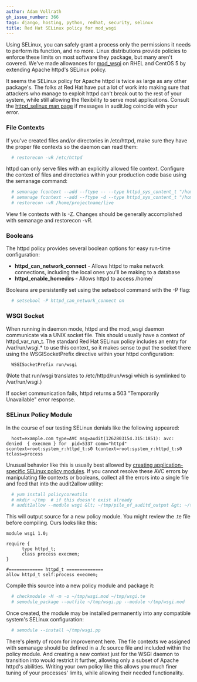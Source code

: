 ```yaml
---
author: Adam Vollrath
gh_issue_number: 366
tags: django, hosting, python, redhat, security, selinux
title: Red Hat SELinux policy for mod_wsgi
---
```




Using SELinux, you can safely grant a process only the permissions it needs to perform its function, and no more.  Linux distributions provide policies to enforce these limits on most software they package, but many aren't covered. We've made allowances for [mod_wsgi](http://code.google.com/p/modwsgi/) on RHEL and CentOS 5 by extending Apache httpd's SELinux policy.

It seems the SELinux policy for Apache httpd is twice as large as any other package's.  The folks at Red Hat have put a lot of work into making sure that attackers who manage to exploit httpd can't break out to the rest of your system, while still allowing the flexibility to serve most applications.  Consult the [httpd_selinux man page](http://linux.die.net/man/8/httpd_selinux) if messages in audit.log coincide with your error.

###  File Contexts 

If you've created files and/or directories in /etc/httpd, make sure they have the proper file contexts so the daemon can read them:

```bash
  # restorecon -vR /etc/httpd
```

httpd can only serve files with an explicitly allowed file context.  Configure the context of files and directories within your production code base using the semanage command:

```bash
  # semanage fcontext --add --ftype -- --type httpd_sys_content_t "/home/projectname/live(/.*)?"
  # semanage fcontext --add --ftype -d --type httpd_sys_content_t "/home/projectname/live(/.*)?"
  # restorecon -vR /home/projectname/live
```

View file contexts with ls -Z.  Changes should be generally accomplished with semanage and restorecon -vR.

###  Booleans 

The httpd policy provides several boolean options for easy run-time configuration:

- **httpd_can_network_connect** - Allows httpd to make network connections, including the local ones you'll be making to a database
- **httpd_enable_homedirs** - Allows httpd to access /home/

Booleans are persistently set using the setsebool command with the -P flag:

```bash
  # setsebool -P httpd_can_network_connect on
```

###  WSGI Socket 

When running in daemon mode, httpd and the mod_wsgi daemon communicate via a UNIX socket file. This should usually have a context of httpd_var_run_t. The standard Red Hat SELinux policy includes an entry for /var/run/wsgi.* to use this context, so it makes sense to put the socket there using the WSGISocketPrefix directive within your httpd configuration:

```bash
  WSGISocketPrefix run/wsgi
```

(Note that run/wsgi translates to /etc/httpd/run/wsgi which is symlinked to /var/run/wsgi.)

If socket communication fails, httpd returns a 503 "Temporarily Unavailable" error response.

###  SELinux Policy Module 

In the course of our testing SELinux denials like the following appeared:

```nohighlight
  host=example.com type=AVC msg=audit(1262803154.315:1851): avc:  denied  { execmem } for  pid=5337 comm="httpd" scontext=root:system_r:httpd_t:s0 tcontext=root:system_r:httpd_t:s0 tclass=process
```

Unusual behavior like this is usually best allowed by [creating application-specific SELinux policy modules](http://fedoraproject.org/wiki/SELinux/LoadableModules/Audit2allow). If you cannot resolve these AVC errors by manipulating file contexts or booleans, collect all the errors into a single file and feed that into the audit2allow utility:

```bash
  # yum install policycoreutils
  # mkdir ~/tmp  # if this doesn't exist already
  # audit2allow --module wsgi &lt; ~/tmp/pile_of_auditd_output &gt; ~/tmp/wsgi.te
```

This will output source for a new policy module. You might review the .te file before compiling. Ours looks like this:

```nohighlight
module wsgi 1.0;

require {
      type httpd_t;
      class process execmem;
}

#============= httpd_t ==============
allow httpd_t self:process execmem;
```

Compile this source into a new policy module and package it:

```bash
  # checkmodule -M -m -o ~/tmp/wsgi.mod ~/tmp/wsgi.te
  # semodule_package --outfile ~/tmp/wsgi.pp --module ~/tmp/wsgi.mod
```

Once created, the module may be installed permanently into any compatible system's SELinux configuration:

```bash
  # semodule --install ~/tmp/wsgi.pp
```

There's plenty of room for improvement here. The file contexts we assigned with semanage should be defined in a .fc source file and included within the policy module. And creating a new context just for the WSGI daemon to transition into would restrict it further, allowing only a subset of Apache httpd's abilities. Writing your own policy like this allows you much finer tuning of your processes' limits, while allowing their needed functionality.


